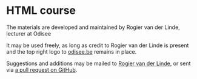 # HTML course

The materials are developed and maintained by Rogier van der Linde, lecturer at Odisee

It may be used freely, as long as credit to Rogier van der Linde is present and the top right logo to [odisee.be](https://www.odisee.be/) remains in place.

Suggestions and additions may be mailed to [Rogier van der Linde](mailto:rogier.vanderlinde@odisee.be), or sent via [a pull request on GitHub](https://github.com/rogiervdl/HTML-course).
